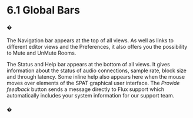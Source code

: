 # 6.1 Global Bars

#### �

The Navigation bar appears at the top of all views. As well as links to different editor views and the Preferences, it also offers you the possibility to Mute and UnMute
Rooms.

The Status and Help bar appears at the bottom of all views. It gives information
about the status of audio connections, sample rate, block size and through latency.
Some inline help also appears here when the mouse moves over elements of the
SPAT graphical user interface. The _Provide feedback_ button sends a message directly to Flux support which automatically includes your system information for our
support team.

#### �

